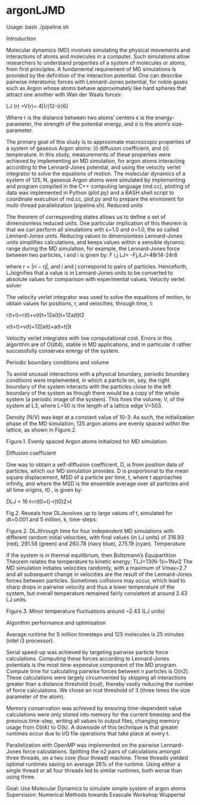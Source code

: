 # argonLJMD

Usage: bash ./pipeline.sh
	 	 	 	
Introduction

Molecular dynamics (MD) involves simulating the physical movements and interactions of atoms and molecules in a computer. Such simulations allow researchers to understand properties of a system of molecules or atoms, from first principles. A fundamental requirement of MD simulations is provided by the definition of the interaction potential. One can describe pairwise interatomic forces with Lennard-Jones potential, for noble gases such as Argon whose atoms behave approximately like hard spheres that attract one another with Wan der Waals forces:
	
LJ (r) =V(r)= 4[(r)12-(r)6]

Where r is the distance between two atoms’ centers ε is the energy-parameter, the strength of the potential energy, and σ is the atom’s size-parameter. 

The primary goal of this study is to approximate macroscopic properties of a system of gaseous Argon atoms: (i) diffusion coefficient, and (ii) temperature. In this study, measurements of these properties were achieved by implementing an MD simulation, for argon atoms interacting according to the Lennard-Jones potential, and using the velocity verlet integrator to solve the equations of motion. The molecular dynamics of a system of 125, N, gaseous Argon atoms were simulated by implementing and program compiled in the C++ computing language (md.cc), plotting of data was implemented in Python (plot.py) and a BASH shell script to coordinate execution of md.cc, plot.py and to prepare the environent for multi-thread parallelization (pipeline.sh). 
Reduced units

The theorem of corresponding states allows us to define a set of dimensionless reduced units. One particular implication of this theorem is that we can perform all simulations with ε=1.0 and σ=1.0, the so called Lennard-Jones units. Reducing values to dimensionless Lennard-Jones units simplifies calculations, and keeps values within a sensible dynamic range during the MD simulation, for example, the Lennard-Jones force between two particles, i and i is given by:
F i,j LJ= -Fj,iLJ=48r14-24r8

where r = |ri − rj|, and i and j correspond to pairs of particles. Henceforth, LJsignifies that a value is in Lennard-Jones units to be converted to absolute values for comparison with experimental values. 
Velocity verlet solver

The velocity verlet integrator was used to solve the equations of motion, to obtain values for positions, r, and velocities, through time, t:

r(t+t)=r(t)+v(t)t+12a(t)t+12a(t)t2

v(t+t)=v(t)+12[a(t)+a(t+t)]t

Velocity verlet integrates with low computational cost. Errors in this algorithm are of O(dt4), stable in MD applications, and in particular it rather successfully conserves energy of the system. 

Periodic boundary conditions and volume

To avoid unusual interactions with a physical boundary, periodic boundary conditions were implemented, in which a particle on, say, the right boundary of the system interacts with the particles close to the left boundary of the system as though there would be a copy of the whole system (a periodic image of the system). This fixes the volume, V, of the system at L3, where L=50 is the length of a lattice edge V=503. 

Density (N/V) was kept at a constant value of 10-3. As such, the initialization phase of the MD simulation, 125 argon atoms are evenly spaced within the lattice, as shown in Figure.2. 

Figure.1. Evenly spaced Argon atoms initialized for MD simulation.

Diffusion coefficient

One way to obtain a self-diffusion coefficient, D, is from position data of particles, which our MD simulation provides. D is proportional to the mean square displacement, MSD of a particle per time, t, where t approaches infinity, and where the MSD is the ensemble average over all particles and all time origins, t0 , is given by:

DLJ = 16 t<r(t0+t)-r(t0)2>t

Fig.2. Reveals how DLJevolves up to large values of t, simulated for dt=0.001 and 5 million, k, time-steps:

Figure.2. DLJthrough time for four independent MD simulations with different random initial velocities, with final values (in LJ units) of 316.93 (red), 291.58 (green) and 260.78 (navy blue), 275.19 (cyan).
Temperature

If the system is in thermal equilibrium, then Boltzmann’s Equipartition Theorem relates the temperature to kinetic energy:
TLJ=13(N-1)i=1Nvi2 
The MD simulation initiates velocities randomly, with a maximum of Vmax=2.7 and all subsequent change in velocities are the result of the Lennard-Jones forces between particles. Sometimes collisions may occur, which lead to sharp drops in pairwise velocity and thus a lower temperature of the system, but overall temperature remained fairly consistent at around 2.43 LJ units.

Figure.3. Minor temperature fluctuations around ~2.43 (LJ units)

Algorithm performance and optimisation

Average runtime for 5 million timesteps and 125 molecules is 25 minutes (intel i3 processor).

Serial speed-up was achieved by targeting pairwise particle force calculations. Computing these forces according to Lennard-Jones potentials is the most time-expensive component of the MD program. Compute time for calculating pairwise forces between n particles is O(n2). These calculations were largely circumvented by skipping all interactions greater than a distance threshold (rcut), thereby vastly reducing the number of force calculations. We chose an rcut threshold of 3 (three times the size parameter of the atom).

Memory conservation was achieved by ensuring time-dependent value calculations were only stored into memory for the current timestep and the previous time-step, writing all values to output files, changing memory usage from O(nk) to O(k). A downside of this technique is that greater runtimes occur due to I/O file operations that take place at every t.

Parallelization with OpenMP was implemented on the pairwise Lennard-Jones force calculations. Splitting the n2 pairs of calculations amongst three threads, on a two core (four thread) machine. Three threads yielded optimal runtimes saving on average 26% of the runtime. Using either a single thread or all four threads led to similar runtimes, both worse than using three.  

Goal: Use Molecular Dynamics to simulate simple system of argon atoms 
Supervision: Numerical Methods towards Exascale Workshop Wuppertal
